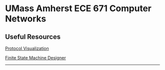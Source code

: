 # UMass Amherst ECE 671 Computer Networks

## Useful Resources

[Protocol Visualization](https://mscgen.js.org/)

[Finite State Machine Designer](https://www.cefns.nau.edu/~edo/Classes/CS315_WWW/Tools/fsm.html)

---